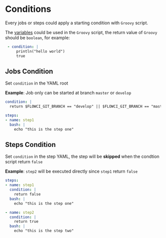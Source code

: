 # Conditions

Every jobs or steps could apply a starting condition with `Groovy` script.

The [variables](en/agents/vars.md) could be used in the `Groovy` script, the return value of `Groovy` should be `boolean`, for example:

```yaml
 - condition: |
     println("hello world")
     true
```

## Jobs Condition

Set `condition` in the YAML root

__Example__: Job only can be started at branch `master` or `develop`

```yaml
condition: |
  return $FLOWCI_GIT_BRANCH == "develop" || $FLOWCI_GIT_BRANCH == "master";

steps:
- name: step1
  bash: |
    echo "this is the step one"
```

## Steps Condition

Set `condition` in the step YAML, the step will be __skipped__ when the condtion script return `false`

__Example__: `step2` will be executed directly since `step1` return `false`

```yaml
steps:
- name: step1
  condition: |
    return false
  bash: |
    echo "this is the step one"

- name: step2
  condition: |
    return true
  bash: |
    echo "this is the step two"
```